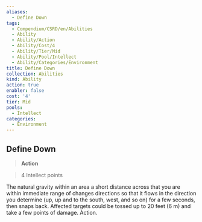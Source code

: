 ```yaml
---
aliases:
  - Define Down
tags:
  - Compendium/CSRD/en/Abilities
  - Ability
  - Ability/Action
  - Ability/Cost/4
  - Ability/Tier/Mid
  - Ability/Pool/Intellect
  - Ability/Categories/Environment
title: Define Down
collection: Abilities
kind: Ability
action: true
enabler: false
cost: '4'
tier: Mid
pools:
  - Intellect
categories:
  - Environment
---
```

## Define Down    
>**Action**    
>4 Intellect points  
    
The natural gravity within an area a short distance across that you are within immediate range of changes directions so that it flows in the direction you determine (up, up and to the south, west, and so on) for a few seconds, then snaps back. Affected targets could be tossed up to 20 feet (6 m) and take a few points of damage. Action.